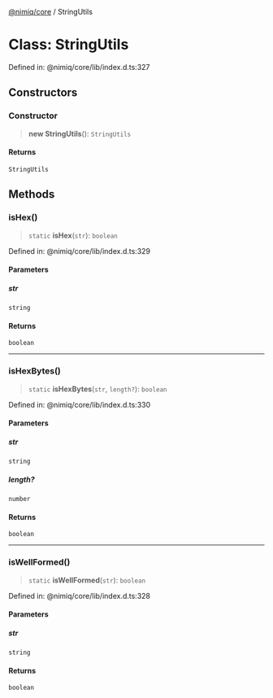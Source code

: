 [@nimiq/core](../globals.md) / StringUtils

# Class: StringUtils

Defined in: @nimiq/core/lib/index.d.ts:327

## Constructors

### Constructor

> **new StringUtils**(): `StringUtils`

#### Returns

`StringUtils`

## Methods

### isHex()

> `static` **isHex**(`str`): `boolean`

Defined in: @nimiq/core/lib/index.d.ts:329

#### Parameters

##### str

`string`

#### Returns

`boolean`

***

### isHexBytes()

> `static` **isHexBytes**(`str`, `length?`): `boolean`

Defined in: @nimiq/core/lib/index.d.ts:330

#### Parameters

##### str

`string`

##### length?

`number`

#### Returns

`boolean`

***

### isWellFormed()

> `static` **isWellFormed**(`str`): `boolean`

Defined in: @nimiq/core/lib/index.d.ts:328

#### Parameters

##### str

`string`

#### Returns

`boolean`
